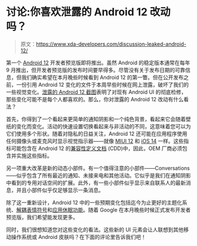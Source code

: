 # 讨论:你喜欢泄露的 Android 12 改动吗？

> 原文：<https://www.xda-developers.com/discussion-leaked-android-12/>

第一个 [Android 12](https://www.xda-developers.com/android-12/) 开发者预览版即将推出。虽然 Android 的稳定版本通常在每年 9 月推出，但开发者预览版的发布时间要早得多。尽管没有关于发布日期的可靠信息，但我们确实希望在本月晚些时候看到 Android 12 的第一瞥。但在公开发布之前，一份引用 Android 12 变化的文件于本周早些时候在网上泄露，破坏了我们的一些视觉变化。[泄露的 Android 12 截图](https://www.xda-developers.com/android-12-first-look-screenshots/)表明了对现有 Android UI 的彻底检修，那些变化可能不是每个人都喜欢的。那么，你对泄露的 Android 12 改动有什么看法？

首先，你得到了一个看起来更简单的通知阴影和一个纯色背景，看起来它会随着壁纸的变化而变化。活动的快速设置切换看起来与非活动的不同，这意味着您可以为它们使用多个形状。随着对隐私的日益关注，Android 12 还可能在应用程序使用任何摄像头或麦克风时显示视觉指示器——就像 [MIUI 12](https://www.xda-developers.com/miui-12-hands-on-new-features-added-xiaomi-android/) 和 [iOS 14](https://www.xda-developers.com/google-should-adopt-these-ios-14-features-for-the-next-android-os/) 一样。这些指标可能包含在 Android 12 的[兼容性定义文档](https://source.android.com/compatibility/cdd) (CDD)中，因此，OEM 厂商必须包含并实施这些指标。

另一项重大改革是新的动态小部件。有一个值得注意的小部件——Conversations——似乎包含了所有最近的通知、未接来电和其他活动。它似乎是我们在通知阴影中看到的专用对话空间的扩展。此外，有一些小部件似乎显示来自联系人的最新消息，并且小部件似乎仅足够显示一条消息。

除了这一重新设计，Android 12 中的一些预期变化包括迄今为止更好的主题化系统、[解耦表情符号](https://www.xda-developers.com/google-prepares-decouple-new-emojis-android-system-updates/)和[应用休眠功能](https://www.xda-developers.com/android-12-hibernate-apps/)。随着 Google 在本月晚些时候正式发布开发者预览版，我们希望能发现更多。

同时，我们很想知道您对这些变化的看法。这些新的 UI 元素会让人联想到其他移动操作系统或 Android 皮肤吗？在下面的评论里告诉我们吧！